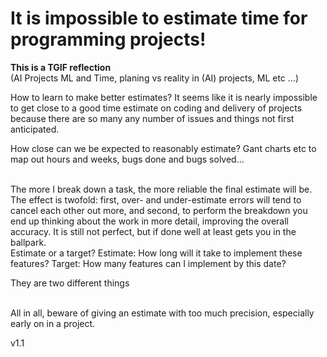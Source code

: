 # It is impossible to estimate time for programming projects!

<b>This is a TGIF reflection</b>
<br>
(AI Projects ML and Time, planing vs reality in (AI) projects, ML etc ...)
<br>

How to learn to make better estimates?
It seems like it is nearly impossible to get close to a good time estimate on coding and delivery of projects because there are so many any number of issues and things not first anticipated.

How close can we be expected to reasonably estimate?
Gant charts etc to map out hours and weeks, bugs done and bugs solved...

<br>
The more I break down a task, the more reliable the final estimate will be. The effect is twofold: first, over- and under-estimate errors will tend to cancel each other out more, and second, to perform the breakdown you end up thinking about the work in more detail, improving the overall accuracy.
It is still not perfect, but if done well at least gets you in the ballpark.

<br>
Estimate or a target?
Estimate: How long will it take to implement these features?
Target: How many features can I implement by this date?

They are two different things

<br>
All in all, beware of giving an estimate with too much precision, especially early on in a project.


v1.1
